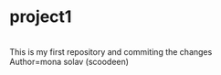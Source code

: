# project1
<br>
This is my first repository
and commiting the changes
<br>
Author=mona solav (scoodeen)


